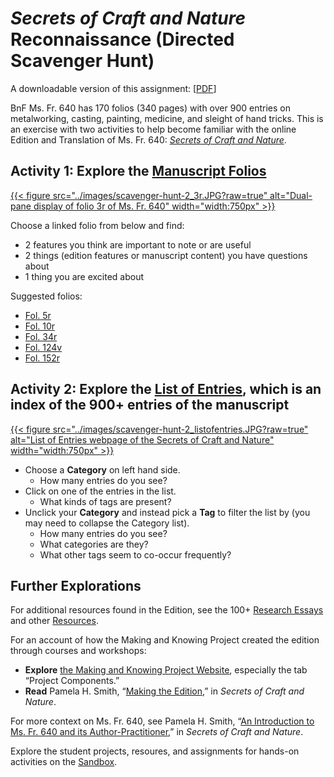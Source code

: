 # *Secrets of Craft and Nature* Reconnaissance (Directed Scavenger Hunt)

A downloadable version of this assignment: [[PDF](scavenger-hunt-recon_downloadable_2022.pdf)]

BnF Ms. Fr. 640 has 170 folios (340 pages) with over 900 entries on metalworking, casting, painting, medicine, and sleight of hand tricks. This is an exercise with two activities to help become familiar with the online Edition and Translation of Ms. Fr. 640: [*Secrets of Craft and Nature*](https://edition640.makingandknowing.org).

## Activity 1: Explore the [Manuscript Folios](https://edition640.makingandknowing.org/#/folios)
<a href="https://edition640.makingandknowing.org/#/folios">{{< figure src="../images/scavenger-hunt-2_3r.JPG?raw=true" alt="Dual-pane display of folio 3r of Ms. Fr. 640" width="width:750px" >}}</a>

Choose a linked folio from below and find:
- 2 features you think are important to note or are useful
- 2 things (edition features or manuscript content) you have questions about
- 1 thing you are excited about

Suggested folios:
- [Fol. 5r](https://edition640.makingandknowing.org/#/folios/5r/f/5r/tl)
- [Fol. 10r](https://edition640.makingandknowing.org/#/folios/10r/f/10r/tl)
- [Fol. 34r](https://edition640.makingandknowing.org/#/folios/34r/tl) 
- [Fol. 124v](https://edition640.makingandknowing.org/#/folios/124v/f/124v/tl) 
- [Fol. 152r](https://edition640.makingandknowing.org/#/folios/152r/f/152r/tl)


## Activity 2: Explore the [List of Entries](https://edition640.makingandknowing.org/#/entries), which is an index of the 900+ entries of the manuscript
<a href="https://edition640.makingandknowing.org/#/entries">{{< figure src="../images/scavenger-hunt-2_listofentries.JPG?raw=true" alt="List of Entries webpage of the Secrets of Craft and Nature" width="width:750px" >}}</a>
- Choose a **Category** on left hand side. 
     - How many entries do you see?
- Click on one of the entries in the list. 
     - What kinds of tags are present?
- Unclick your **Category** and instead pick a **Tag** to filter the list by (you may need to collapse the Category list). 
     - How many entries do you see? 
     - What categories are they?
     - What other tags seem to co-occur frequently?


## Further Explorations

For additional resources found in the Edition, see the 100+ [Research Essays](https://edition640.makingandknowing.org/#/essays) and other [Resources](https://edition640.makingandknowing.org/#/content/resources).

For an account of how the Making and Knowing Project created the edition through courses and workshops:
- **Explore** [the Making and Knowing Project Website](http://www.makingandknowing.org/), especially the tab “Project Components.”
- **Read** Pamela H. Smith, “[Making the Edition](https://edition640.makingandknowing.org/#/essays/ann_329_ie_19),” in *Secrets of Craft and Nature*.

For more context on Ms. Fr. 640, see Pamela H. Smith, “[An Introduction to Ms. Fr. 640 and its Author-Practitioner](https://edition640.makingandknowing.org/#/essays/ann_300_ie_19),” in *Secrets of Craft and Nature*.

Explore the student projects, resoures, and assignments for hands-on activities on the [Sandbox](https://cu-mkp.github.io/sandbox/).
